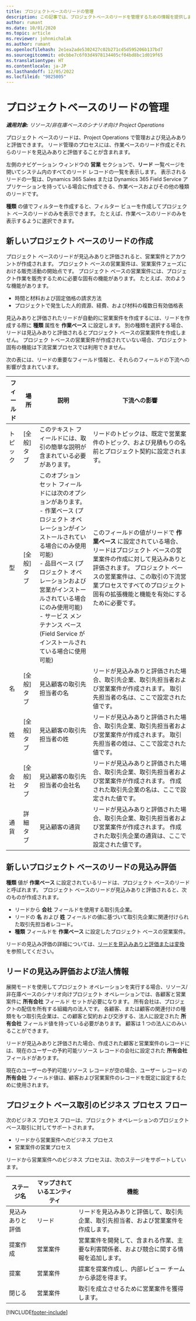 ```yaml
---
title: プロジェクトベースのリードの管理
description: この記事では、プロジェクトベースのリードを管理するための情報を提供します。
author: rumant
ms.date: 10/01/2020
ms.topic: article
ms.reviewer: johnmichalak
ms.author: rumant
ms.openlocfilehash: 2e1ea2ade5302427c02b271cd5d595206b137bd7
ms.sourcegitcommit: e0cbbe7c6f03d4978134405cf04bd8bc1d019f65
ms.translationtype: HT
ms.contentlocale: ja-JP
ms.lasthandoff: 12/05/2022
ms.locfileid: "9825805"
---
```

# <a name="manage-project-based-leads"></a>プロジェクトベースのリードの管理

_**適用対象:** リソース/非在庫ベースのシナリオ向け Project Operations_

プロジェクト ベースのリードは、Project Operations で管理および見込みありと評価できます。 リード管理のプロセスには、作業ベースのリード作成とそれらのリードを見込みありと評価することが含まれます。 

左側のナビゲーション ウィンドウの **営業** セクションで、**リード** 一覧ページを開いてシステム内のすべてのリード レコードの一覧を表示します。 表示されるリードの一覧は、Dynamics 365 Sales または Dynamics 365 Field Service アプリケーションを持っている場合に作成できる、作業ベースおよびその他の種類のリードです。

**種類** の値でフィルターを作成すると、フィルター ビューを作成してプロジェクト ベースのリードのみを表示できます。 たとえば、作業ベースのリードのみを表示するように選択できます。

## <a name="create-a-new-project-based-lead"></a>新しいプロジェクト ベースのリードの作成 

プロジェクト ベースのリードが見込みありと評価されると、営業案件とアカウントが作成されます。 プロジェクト ベースの営業案件は、営業案件フェーズにおける販売活動の開始点です。 プロジェクト ベースの営業案件には、プロジェクト作業を販売するために必要な固有の機能があります。 たとえば、次のような機能があります。

- 時間と材料および固定価格の請求方法
- プロジェクトで発生した人的資源、経費、および材料の複数日有効価格表

見込みありと評価されたリードが自動的に営業案件を作成するには、リードを作成する際に **種類** 属性を **作業ベース** に設定します。 別の種類を選択する場合、リードは見込みありと評価されるとプロジェクト ベースの営業案件を作成しません。 プロジェク トベースの営業案件が作成されていない場合、プロジェクト固有の機能は下流営業プロセスでは利用できません。

次の表には、リードの重要なフィールド情報と、それらのフィールドの下流への影響が含まれています。
 
| **フィールド** | **場所** | **説明** | **下流への影響** |
| --- | --- | --- | --- |
| トピック | [全般] タブ | このテキスト フィールドには、取引の簡単な説明が含まれている必要があります。 | リードのトピックは、既定で営業案件のトピック、および見積もりの名前とプロジェクト契約に設定されます。 |
| 型 | [全般] タブ | このオプション セット フィールドには次のオプションがあります。</br>- 作業ベース (プロジェクト オペレーションがインストールされている場合にのみ使用可能)</br>- 品目ベース (プロジェクト オペレーションおよび営業がインストールされている場合にのみ使用可能)</br>- サービス メンテナンス ベース (Field Service がインストールされている場合に使用可能) | このフィールドの値がリードで **作業ベース** に設定されている場合、リードはプロジェクト ベースの営業案件の作成に対して見込みありと評価されます。 プロジェクト ベースの営業案件は、この取引の下流営業プロセスですべてのプロジェクト固有の拡張機能と機能を有効にするために必要です。 |
| 名 | [全般] タブ | 見込顧客の取引先担当者の名 | リードが見込みありと評価された場合、取引先企業、取引先担当者および営業案件が作成されます。 取引先担当者の名は、ここで設定された値です。 |
| 姓 | [全般] タブ | 見込顧客の取引先担当者の姓 | リードが見込みありと評価された場合、取引先企業、取引先担当者および営業案件が作成されます。 取引先担当者の姓は、ここで設定された値です。 |
| 会社 | [全般] タブ | 見込顧客の取引先担当者の会社名 | リードが見込みありと評価された場合、取引先企業、取引先担当者および営業案件が作成されます。 作成された取引先企業の名は、ここで設定された値です。 |
| 通貨 | 詳細タブ | 見込顧客の通貨 | リードが見込みありと評価された場合、取引先企業、取引先担当者および営業案件が作成されます。 作成された取引先企業の通貨は、ここで設定された値です。 |

## <a name="qualify-a-new-project-based-lead"></a>新しいプロジェクト ベースのリードの見込み評価

**種類** 値が **作業ベース** に設定されているリードは、プロジェクト ベースのリードと呼ばれます。 プロジェクト ベースのリードが見込みありと評価されると、次のものが作成されます。

- リードから **会社** フィールドを使用する取引先企業。
- リードの **名** および **姓** フィールドの値に基づいて取引先企業に関連付けられた取引先担当者レコード。
- **種類** フィールドを **作業ベース** に設定したブロジェクト ベースの営業案件。

リードの見込み評価の詳細については、[リードを見込みありと評価または変換](/dynamics365/sales-enterprise/qualify-lead-convert-opportunity-sales) を参照してください。

## <a name="lead-qualification-and-legal-entity-information"></a>リードの見込み評価および法人情報 

展開モードを使用してプロジェクト オペレーションを実行する場合、リソース/非在庫ベースのシナリオ向けプロジェクト オペレーションでは、各顧客と営業案件に **所有会社** フィールド セットが必要になります。 所有会社は、プロジェクトの配信を所有する組織内の法人です。 各顧客、または顧客の関連付けの種類をもつ取引先企業は、この顧客と契約および交渉する、法人に設定された **所有会社** フィールド値を持っている必要があります。 顧客は 1 つの法人にのみいることができます。

リードが見込みありと評価された場合、作成された顧客と営業案件のレコードには、現在のユーザーの予約可能リソース レコードの会社に設定された **所有会社** フィールドがあります。

現在のユーザーの予約可能リソース レコードが空の場合、ユーザー レコードの **所有会社** フィールド値は、顧客および営業案件のレコードを既定に設定するために使用されます。

## <a name="business-process-flow-for-project-based-deals"></a>プロジェクト ベース取引のビジネス プロセス フロー

次のビジネス プロセス フローは、プロジェクト オペレーションのプロジェクト ベース取引に対してサポートされます。

- リードから営業案件へのビジネス プロセス
- 営業案件の営業プロセス

リードから営業案件へのビジネス プロセスは、次のステージをサポートしています。

| ステージ名 | マップされているエンティティ | 機能 |
| --- | --- | --- |
| 見込みありと評価 | ​​リード | リードを見込みありと評価して、取引先企業、取引先担当者、および営業案件を作成します。 |
| 提案作成 | 営業案件 | 営業案件を開発して、含まれる作業、主要な利害関係者、および競合に関する情報を追加します。 |
| 提案 | 営業案件 | 提案を提案作成し、内部レビュー チームから承認を得ます。 |
| 閉じる​​ | 営業案件​​ | 取引を成立させるために営業案件を獲得します。 |


[!INCLUDE[footer-include](../includes/footer-banner.md)]
